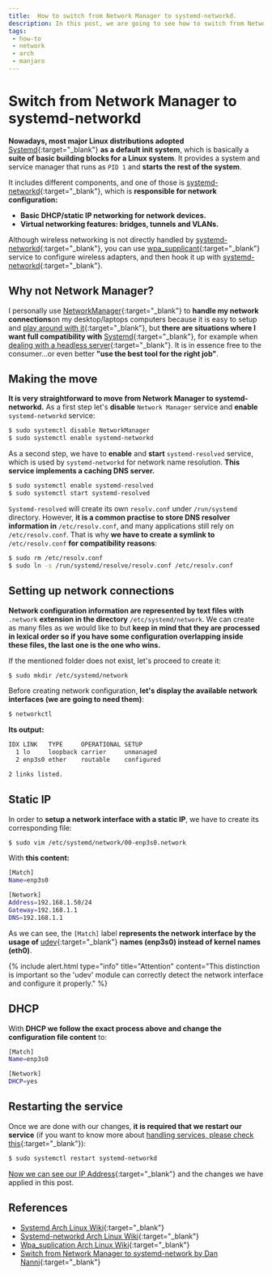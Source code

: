 ```yaml
---
title:  How to switch from Network Manager to systemd-networkd.
description: In this post, we are going to see how to switch from Network Manager to systemd-networkd on Linux. 
tags: 
 - how-to
 - network
 - arch
 - manjaro
---
```


# Switch from Network Manager to systemd-networkd

**Nowadays, most major Linux distributions adopted** [Systemd](https://wiki.archlinux.org/title/Systemd){:target="_blank"} **as a default init system**, which is basically a **suite of basic building blocks for a Linux system**. It provides a system and service manager that runs as `PID 1` and **starts the rest of the system**. 

It includes different components, and one of those is [systemd-networkd](){:target="_blank"}, which is **responsible for network configuration:**

 - **Basic DHCP/static IP networking for network devices.**
 - **Virtual networking features: bridges, tunnels and VLANs.**

Although wireless networking is not directly handled by [systemd-networkd](https://wiki.archlinux.org/title/Systemd-networkd){:target="_blank"}, you can use [wpa_supplicant](https://wiki.archlinux.org/title/Wpa_supplicant){:target="_blank"} service to configure wireless adapters, and then hook it up with [systemd-networkd](https://wiki.archlinux.org/title/Systemd-networkd){:target="_blank"}.

## Why not Network Manager?

I personally use [NetworkManager](https://wiki.archlinux.org/title/NetworkManager){:target="_blank"} to **handle my network connections**on my desktop/laptops computers because it is easy to setup and [play around with it](set-static-ip-address){:target="_blank"}, but **there are situations where I want full compatibility with** [Systemd](https://wiki.archlinux.org/title/Systemd){:target="_blank"}, for example when [dealing with a headless server](../guides/decrypt-luks-partition-remotely-via-ssh){:target="_blank"}. It is in essence free to the consumer...or even better **"use the best tool for the right job"**.

## Making the move

**It is very straightforward to move from Network Manager to systemd-networkd.** As a first step let's **disable** `Network Manager` service and **enable** `systemd-networkd` service:

```bash
$ sudo systemctl disable NetworkManager
$ sudo systemctl enable systemd-networkd 
```

As a second step, we have to **enable** and **start** `systemd-resolved` service, which is used by `systemd-networkd` for network name resolution. **This service implements a caching DNS server.**

```bash
$ sudo systemctl enable systemd-resolved
$ sudo systemctl start systemd-resolved
```

`Systemd-resolved` will create its own `resolv.conf` under `/run/systemd` directory. However, **it is a common practise to store DNS resolver information in** `/etc/resolv.conf`, and many applications still rely on `/etc/resolv.conf`. That is why **we have to create a symlink to** `/etc/resolv.conf` **for compatibility reasons**:

```bash
$ sudo rm /etc/resolv.conf
$ sudo ln -s /run/systemd/resolve/resolv.conf /etc/resolv.conf
```

## Setting up network connections

**Network configuration information are represented by text files with** `.network` **extension in the directory** `/etc/systemd/network`. We can create as many files as we would like to but **keep in mind that they are processed in lexical order so if you have some configuration overlapping inside these files, the last one is the one who wins.** 

If the mentioned folder does not exist, let's proceed to create it:

```bash
$ sudo mkdir /etc/systemd/network
```

Before creating network configuration, **let's display the available network interfaces (we are going to need them)**:

```bash
$ networkctl
```

**Its output:**

```bash
IDX LINK   TYPE     OPERATIONAL SETUP     
  1 lo     loopback carrier     unmanaged
  2 enp3s0 ether    routable    configured

2 links listed.
```

## Static IP

In order to **setup a network interface with a static IP**, we have to create its corresponding file:

```bash
$ sudo vim /etc/systemd/network/00-enp3s0.network
```

With **this content:**

```bash
[Match]
Name=enp3s0

[Network]
Address=192.168.1.50/24
Gateway=192.168.1.1
DNS=192.168.1.1
```

As we can see, the `[Match]` label **represents the network interface by the usage of** [udev](https://wiki.archlinux.org/title/Udev){:target="_blank"} **names (enp3s0) instead of kernel names (eth0)**.

{% include alert.html type="info" title="Attention" content="This distinction is important so the 'udev' module can correctly detect the network interface and configure it properly." %} 

## DHCP

With **DHCP we follow the exact process above and change the configuration file content** to:

```bash
[Match]
Name=enp3s0

[Network]
DHCP=yes
```

## Restarting the service

Once we are done with our changes, **it is required that we restart our service** (if you want to know more about [handling services, please check this](start-stop-enable-linux-services){:target="_blank"}):

```bash
$ sudo systemctl restart systemd-networkd
```

[Now we can see our IP Address](find-your-ip-address){:target="_blank"} and the changes we have applied in this post.  

## References

 - [Systemd Arch Linux Wiki](https://wiki.archlinux.org/title/Systemd){:target="_blank"}
 - [Systemd-networkd Arch Linux Wiki](https://wiki.archlinux.org/title/Systemd-networkd){:target="_blank"}
 - [Wpa_suplication Arch Linux Wiki](https://wiki.archlinux.org/title/Wpa_supplicant){:target="_blank"}
 - [Switch from Network Manager to systemd-network by Dan Nanni](https://www.xmodulo.com/switch-from-networkmanager-to-systemd-networkd.html){:target="_blank"}